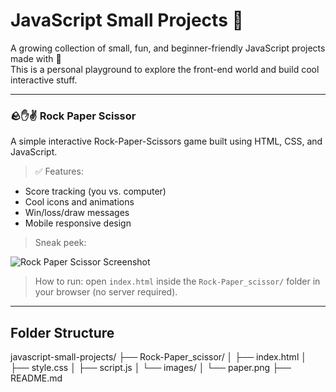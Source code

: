 # JavaScript Small Projects 🚀

A growing collection of small, fun, and beginner-friendly JavaScript projects made with 💖  
This is a personal playground to explore the front-end world and build cool interactive stuff.

---

### 🪨✋✌️ Rock Paper Scissor
A simple interactive Rock-Paper-Scissors game built using HTML, CSS, and JavaScript.

> ✅ Features:
- Score tracking (you vs. computer)
- Cool icons and animations
- Win/loss/draw messages
- Mobile responsive design

> Sneak peek:

![Rock Paper Scissor Screenshot](./Rock-Paper_scissor/images/paper.png)

> How to run:
open `index.html` inside the `Rock-Paper_scissor/` folder in your browser (no server required).

---



## Folder Structure

javascript-small-projects/
├── Rock-Paper_scissor/
│ ├── index.html
│ ├── style.css
│ ├── script.js
│ └── images/
│ └── paper.png
├── README.md




